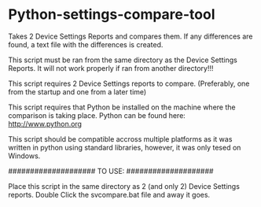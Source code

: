 Python-settings-compare-tool
===================================

Takes 2 Device Settings Reports and compares them.  If any differences are found, a text file with the differences is created.

This script must be ran from the same directory as the Device Settings Reports.  It will not work properly if ran from another directory!!!

This script requires 2 Device Settings reports to compare. (Preferably, one from the startup and one from a later time)

This script requires that Python be installed on the machine where the comparison is taking place.  Python can be found here: <http://www.python.org>

This script should be compatible accross multiple platforms as it was written in python using standard libraries, however, it was only tesed on Windows.

####################
TO USE:
####################

Place this script in the same directory as 2 (and only 2) Device Settings reports.  Double Click the svcompare.bat file and away it goes.
